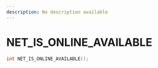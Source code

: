```yaml
---
description: No description available 
---
```


# NET_IS_ONLINE_AVAILABLE

```cpp
int NET_IS_ONLINE_AVAILABLE();
```